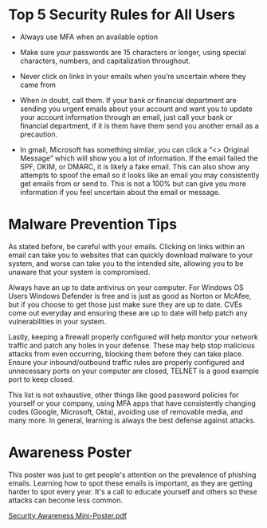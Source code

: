 # Top 5 Security Rules for All Users
- Always use MFA when an available option

- Make sure your passwords are 15 characters or longer, using special characters, numbers, and capitalization throughout. 

- Never click on links in your emails when you’re uncertain where they came from

- When in doubt, call them. If your bank or financial department are sending you urgent emails about your account and want you to update your account information through an email, just call your bank or financial department, if it is them have them send you another email as a precaution.

- In gmail, Microsoft has something similar, you can click a “<> Original Message” which will show you a lot of information. If the email failed the SPF, DKIM, or DMARC, it is likely a fake email. This can also show any attempts to spoof the email so it looks like an email you may consistently get emails from or send to. This is not a 100% but can give you more information if you feel uncertain about the email or message. 

# Malware Prevention Tips

As stated before,  be careful with your emails. Clicking on links within an email can take you to websites that can quickly download malware to your system, and worse can take you to the intended site, allowing you to be unaware that your system is compromised.

Always have an up to date antivirus on your computer. For Windows OS Users Windows Defender is free and is just as good as Norton or McAfee, but if you choose to get those just make sure they are up to date. CVEs come out everyday and ensuring these are up to date will help patch any vulnerabilities in your system. 

Lastly, keeping a firewall properly configured will help monitor your network traffic and patch any holes in your defense. These may help stop malicious attacks from even occurring, blocking them before they can take place. Ensure your inbound/outbound traffic rules are properly configured and unnecessary ports on your computer are closed, TELNET is a good example port to keep closed. 

This list is not exhaustive, other things like good password policies for yourself or your company, using MFA apps that have consistently changing codes (Google, Microsoft, Okta), avoiding use of removable media, and many more. In general, learning is always the best defense against attacks.

# Awareness Poster

This poster was just to get people's attention on the prevalence of phishing emails. Learning how to spot these emails is important, as they are getting harder to spot every year. It's a call to educate yourself and others so these attacks can become less common. 

[Security Awareness Mini-Poster.pdf](https://github.com/user-attachments/files/22307558/Security.Awareness.Mini-Poster.pdf)
